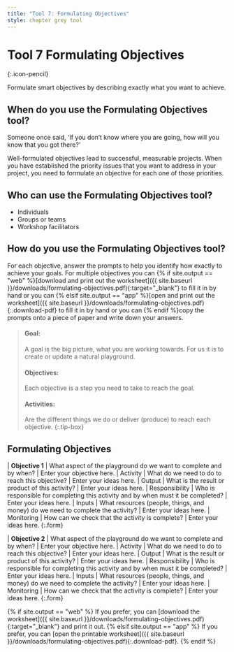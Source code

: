 ```yaml
---
title: "Tool 7: Formulating Objectives"
style: chapter grey tool
---
```


# **Tool 7** Formulating Objectives
{:.icon-pencil}

Formulate smart objectives by describing exactly what you want to achieve.

## When do you use the Formulating Objectives tool?

Someone once said, ‘If you don’t know where you are going, how will you know that you got there?’

Well-formulated objectives lead to successful, measurable projects. When you have established the priority issues that you want to address in your project, you need to formulate an objective for each one of those priorities.

## Who can use the Formulating Objectives tool?

-   Individuals
-   Groups or teams
-   Workshop facilitators

## How do you use the Formulating Objectives tool?

For each objective, answer the prompts to help you identify how exactly to achieve your goals. For multiple objectives you can {% if site.output == "web" %}[download and print out the worksheet]({{ site.baseurl }}/downloads/formulating-objectives.pdf){:target="_blank"} to fill it in by hand or you can {% elsif site.output == "app" %}[open and print out the worksheet]({{ site.baseurl }}/downloads/formulating-objectives.pdf){:.download-pdf} to fill it in by hand or you can {% endif %}copy the prompts onto a piece of paper and write down your answers.

> #### Goal:
> 
> A goal is the big picture, what you are working towards. For us it is to create or update a natural playground.
> 
> #### Objectives:
> 
> Each objective is a step you need to take to reach the goal.
> 
> #### Activities:
> 
> Are the different things we do or deliver (produce) to reach each objective.
{:.tip-box}

## Formulating Objectives

| **Objective 1** | What aspect of the playground do we want to complete and by when? | Enter your objective here.
| Activity | What do we need to do to reach this objective? | Enter your ideas here.
| Output | What is the result or product of this activity? | Enter your ideas here.
| Responsibility | Who is responsible for completing this activity and by when must it be completed? | Enter your ideas here.
| Inputs | What resources (people, things, and money) do we need to complete the activity? | Enter your ideas here.
| Monitoring | How can we check that the activity is complete? | Enter your ideas here.
{:.form}

| **Objective 2** | What aspect of the playground do we want to complete and by when? | Enter your objective here.
| Activity | What do we need to do to reach this objective? | Enter your ideas here.
| Output | What is the result or product of this activity? | Enter your ideas here.
| Responsibility | Who is responsible for completing this activity and by when must it be completed? | Enter your ideas here.
| Inputs | What resources (people, things, and money) do we need to complete the activity? | Enter your ideas here.
| Monitoring | How can we check that the activity is complete? | Enter your ideas here.
{:.form}

{% if site.output == "web" %}
If you prefer, you can [download the worksheet]({{ site.baseurl }}/downloads/formulating-objectives.pdf){:target="_blank"} and print it out.
{% elsif site.output == "app" %}
If you prefer, you can [open the printable worksheet]({{ site.baseurl }}/downloads/formulating-objectives.pdf){:.download-pdf}.
{% endif %}
